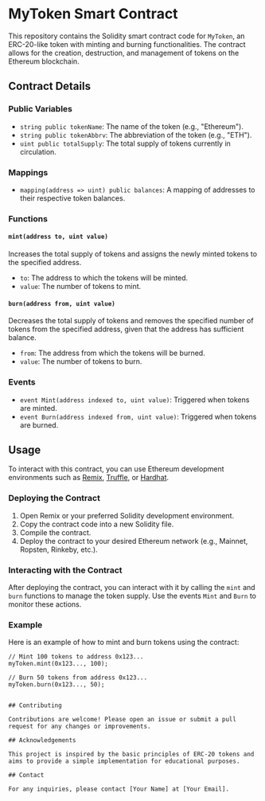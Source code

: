 # MyToken Smart Contract

This repository contains the Solidity smart contract code for `MyToken`, an ERC-20-like token with minting and burning functionalities. The contract allows for the creation, destruction, and management of tokens on the Ethereum blockchain.

## Contract Details

### Public Variables

- `string public tokenName`: The name of the token (e.g., "Ethereum").
- `string public tokenAbbrv`: The abbreviation of the token (e.g., "ETH").
- `uint public totalSupply`: The total supply of tokens currently in circulation.

### Mappings

- `mapping(address => uint) public balances`: A mapping of addresses to their respective token balances.

### Functions

#### `mint(address to, uint value)`

Increases the total supply of tokens and assigns the newly minted tokens to the specified address.

- `to`: The address to which the tokens will be minted.
- `value`: The number of tokens to mint.

#### `burn(address from, uint value)`

Decreases the total supply of tokens and removes the specified number of tokens from the specified address, given that the address has sufficient balance.

- `from`: The address from which the tokens will be burned.
- `value`: The number of tokens to burn.

### Events

- `event Mint(address indexed to, uint value)`: Triggered when tokens are minted.
- `event Burn(address indexed from, uint value)`: Triggered when tokens are burned.

## Usage

To interact with this contract, you can use Ethereum development environments such as [Remix](https://remix.ethereum.org/), [Truffle](https://www.trufflesuite.com/), or [Hardhat](https://hardhat.org/).

### Deploying the Contract

1. Open Remix or your preferred Solidity development environment.
2. Copy the contract code into a new Solidity file.
3. Compile the contract.
4. Deploy the contract to your desired Ethereum network (e.g., Mainnet, Ropsten, Rinkeby, etc.).

### Interacting with the Contract

After deploying the contract, you can interact with it by calling the `mint` and `burn` functions to manage the token supply. Use the events `Mint` and `Burn` to monitor these actions.

### Example

Here is an example of how to mint and burn tokens using the contract:

```solidity
// Mint 100 tokens to address 0x123...
myToken.mint(0x123..., 100);

// Burn 50 tokens from address 0x123...
myToken.burn(0x123..., 50);


## Contributing

Contributions are welcome! Please open an issue or submit a pull request for any changes or improvements.

## Acknowledgements

This project is inspired by the basic principles of ERC-20 tokens and aims to provide a simple implementation for educational purposes.

## Contact

For any inquiries, please contact [Your Name] at [Your Email].

